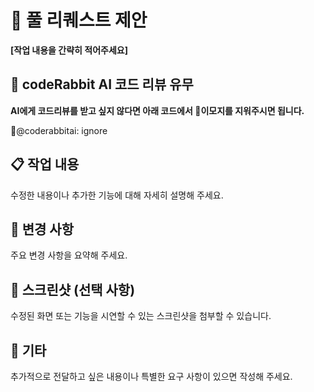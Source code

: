 # 🚀 풀 리퀘스트 제안

**[작업 내용을 간략히 적어주세요]**

## 🤖 codeRabbit AI 코드 리뷰 유무
**AI에게 코드리뷰를 받고 싶지 않다면 아래 코드에서 🐰이모지를 지워주시면 됩니다.**

🐰@coderabbitai: ignore

## 📋 작업 내용

수정한 내용이나 추가한 기능에 대해 자세히 설명해 주세요.

## 🔧 변경 사항

주요 변경 사항을 요약해 주세요.

## 📸 스크린샷 (선택 사항)

수정된 화면 또는 기능을 시연할 수 있는 스크린샷을 첨부할 수 있습니다.

## 📄 기타

추가적으로 전달하고 싶은 내용이나 특별한 요구 사항이 있으면 작성해 주세요.
